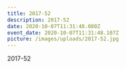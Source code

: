 ```yaml
---
title: 2017-52
description: 2017-52
date: 2020-10-07T11:31:48.080Z
event_date: 2020-10-07T11:31:48.107Z
picture: /images/uploads/2017-52.jpg
---
```

2017-52